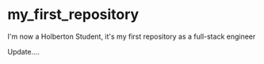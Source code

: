 # my_first_repository
I'm now a Holberton Student, it's my first repository as a full-stack engineer

Update....
